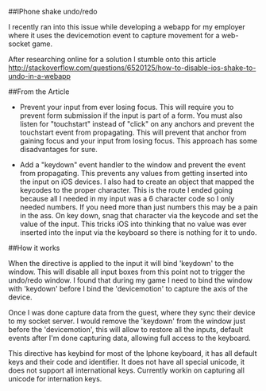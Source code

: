 ##IPhone shake undo/redo


I recently ran into this issue while developing a webapp for my employer where it uses the devicemotion event to capture
movement for a web-socket game.

After researching online for a solution I stumble onto this article <http://stackoverflow.com/questions/6520125/how-to-disable-ios-shake-to-undo-in-a-webapp>

##From the Article
- Prevent your input from ever losing focus. This will require you to prevent form submission if the input is part of a form. You must also listen for "touchstart" instead of "click" on any anchors
and prevent the touchstart event from propagating. This will prevent that anchor from gaining focus and your input from losing focus. This approach has some disadvantages for sure.

- Add a "keydown" event handler to the window and prevent the event from propagating. This prevents any values from getting inserted into the input on iOS devices. I also had to create an object
that mapped the keycodes to the proper character. This is the route I ended going because all I needed in my input was a 6 character code so I only needed numbers. If you need more than just numbers this may be a pain in the ass. On key down, snag that character via the keycode and set the value of the input. This tricks iOS into thinking that no value was ever inserted into the input via the keyboard so there is nothing for it to undo.



##How it works

When the directive is applied to the input it will bind 'keydown' to the window.
This will disable all input boxes from this point not to trigger the undo/redo window.  I found that during my game I need to bind the window with 'keydown' before I bind the 'devicemotion' to
capture the axis of the device.

Once I was done capture data from the guest, where they sync their device to my socket server. I would remove the 'keydown' from the window just before the 'devicemotion',
this will allow to restore all the inputs, default events after I'm done capturing data, allowing full access to the keyboard.

This directive has keybind for most of the Iphone keyboard, it has all default keys and their code and identifier. It does not have all special unicode,
it does not support all international keys. Currently workin on capturing all unicode for internation keys.